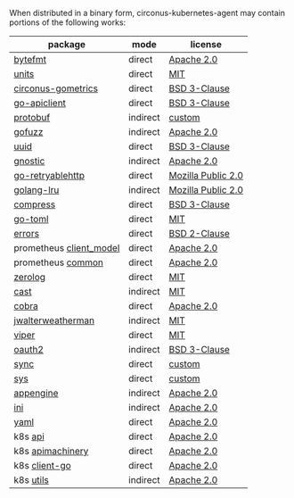 When distributed in a binary form, circonus-kubernetes-agent may contain portions of the following works:

| package                               | mode   | license |
|---------------------------------------|--------|---------|
|[bytefmt](https://github.com/cloudfoundry/bytefmt)|direct|[Apache 2.0](https://github.com/cloudfoundry/bytefmt/blob/master/LICENSE)|
|[units](https://github.com/alecthomas/units)|direct|[MIT](https://github.com/alecthomas/units/blob/master/COPYING)|
|[circonus-gometrics](https://github.com/circonus-labs/circonus-gometrics)|direct|[BSD 3-Clause](https://github.com/circonus-labs/circonus-gometrics/blob/master/LICENSE)|
|[go-apiclient](https://github.com/circonus-labs/go-apiclient)|direct|[BSD 3-Clause](https://github.com/circonus-labs/go-apiclient/blob/master/LICENSE)|
|[protobuf](https://github.com/gogo/protobuf)|indirect|[custom](https://github.com/gogo/protobuf/blob/master/LICENSE)|
|[gofuzz](https://github.com/google/gofuzz)|indirect|[Apache 2.0](https://github.com/google/gofuzz/blob/master/LICENSE)|
|[uuid](https://github.com/google/uuid)|direct|[BSD 3-Clause](https://github.com/google/uuid/blob/master/LICENSE)|
|[gnostic](https://github.com/googleapis/gnostic)|indirect|[Apache 2.0](https://github.com/google/gnostic/blob/master/LICENSE)|
|[go-retryablehttp](https://github.com/hashicorp/go-retryablehttp)|direct|[Mozilla Public 2.0](https://github.com/hashicorp/go-retryablehttp/blob/master/LICENSE)|
|[golang-lru](https://github.com/hashicorp/golang-lru)|indirect|[Mozilla Public 2.0](https://github.com/hashicorp/golang-lru/blob/master/LICENSE)|
|[compress](https://github.com/klauspost/compress)|direct|[BSD 3-Clause](https://github.com/klauspost/compress/blob/master/LICENSE)|
|[go-toml](https://github.com/pelletier/go-toml)|direct|[MIT](https://github.com/pelletier/go-toml/blob/master/LICENSE)|
|[errors](https://github.com/pkg/errors)|direct|[BSD 2-Clause](https://github.com/pkg/errors/blob/master/LICENSE)|
|prometheus [client_model](https://github.com/prometheus/client_model)|direct|[Apache 2.0](https://github.com/prometheus/client_model/blob/master/LICENSE)|
|prometheus [common](https://github.com/prometheus/common)|direct|[Apache 2.0](https://github.com/prometheus/common/blob/main/LICENSE)|
|[zerolog](https://github.com/rs/zerolog)|direct|[MIT](https://github.com/rs/zerolog/blob/master/LICENSE)|
|[cast](https://github.com/spf13/cast)|indirect|[MIT](https://github.com/spf13/cast/blob/master/LICENSE)|
|[cobra](https://github.com/spf13/cobra)|direct|[Apache 2.0](https://github.com/spf13/cobra/blob/master/LICENSE.txt)|
|[jwalterweatherman](https://github.com/spf13/jwalterweatherman)|indirect|[MIT](https://github.com/spf13/jwalterweatherman/blob/master/LICENSE)|
|[viper](https://github.com/spf13/viper)|direct|[MIT](https://github.com/spf13/viper/blob/master/LICENSE)|
|[oauth2](https://golang.org/x/oauth2)|indirect|[BSD 3-Clause](https://github.com/golang/oauth2/blob/master/LICENSE)|
|[sync](https://golang.org/x/sync)|direct|[custom](https://github.com/golang/sync/blob/master/LICENSE)|
|[sys](https://golang.org/x/sys)|direct|[custom](https://github.com/golang/sys/blob/master/LICENSE)|
|[appengine](https://google.golang.org/appengine)|indirect|[Apache 2.0](https://github.com/golang/appengine/blob/master/LICENSE)|
|[ini](https://gopkg.in/ini.v1)|indirect|[Apache 2.0](https://github.com/go-ini/ini/blob/v1.62.0/LICENSE)|
|[yaml](https://github.com/go-yaml/yaml)|direct|[Apache 2.0](https://github.com/go-yaml/yaml/blob/v2/LICENSE)|
|k8s [api](https://k8s.io/api)|direct|[Apache 2.0](https://github.com/kubernetes/kubernetes/blob/master/staging/src/k8s.io/api/LICENSE)|
|k8s [apimachinery](https://k8s.io/apimachinery)|direct|[Apache 2.0](https://github.com/kubernetes/kubernetes/blob/master/staging/src/k8s.io/apimachinery/LICENSE)|
|k8s [client-go](https://k8s.io/client-go)|direct|[Apache 2.0](https://github.com/kubernetes/client-go/blob/master/LICENSE)|
|k8s [utils](https://k8s.io/utils)|indirect|[Apache 2.0](https://github.com/kubernetes/utils/blob/master/LICENSE)|


